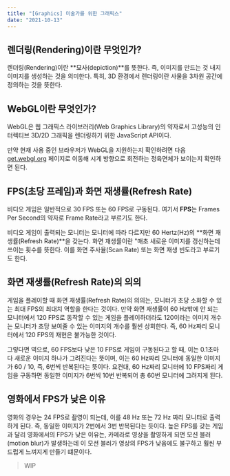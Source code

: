 ```yaml
---
title: "[Graphics] 미술가를 위한 그래픽스"
date: "2021-10-13"
---
```


## 렌더링(Rendering)이란 무엇인가?

렌더링(Rendering)이란 **묘사(depiction)**를 뜻한다. 즉, 이미지를 만드는 것 내지 이미지를 생성하는 것을 의미한다. 특히, 3D 환경에서 렌더링이란 사물을 3차원 공간에 정의하는 것을 뜻한다.

## WebGL이란 무엇인가?

WebGL은 웹 그래픽스 라이브러리(Web Graphics Library)의 약자로서 고성능의 인터렉티브 3D/2D 그래픽을 렌더링하기 위한 JavaScript API이다.

만약 현재 사용 중인 브라우저가 WebGL을 지원하는지 확인하려면 다음 [get.webgl.org](http://get.webgl.org/) 페이지로 이동해 시계 방향으로 회전하는 정육면체가 보이는지 확인하면 된다.

## FPS(초당 프레임)과 화면 재생률(Refresh Rate)

비디오 게임은 일반적으로 30 FPS 또는 60 FPS로 구동된다. 여기서 **FPS**는 Frames Per Second의 약자로 Frame Rate라고 부르기도 한다.

비디오 게임이 출력되는 모니터는 모니터에 따라 다르지만 60 Hertz(Hz)의 **화면 재생률(Refresh Rate)**을 갖는다. 화면 재생률이란 "매초 새로운 이미지를 갱신하는데 쓰이는 횟수를 뜻한다. 이를 화면 주사율(Scan Rate) 또는 화면 재생 빈도라고 부르기도 한다.

## 화면 재생률(Refresh Rate)의 의의

게임을 플레이할 때 화면 재생률(Refresh Rate)의 의의는, 모니터가 초당 소화할 수 있는 최대 FPS의 최대치 역할을 한다는 것이다. 만약 화면 재생률이 60 Hz밖에 안 되는 모니터에서 120 FPS로 동작할 수 있는 게임을 플레이하더라도 120이라는 이미지 개수는 모니터가 초당 보여줄 수 있는 이미지의 개수를 훨씬 상회한다. 즉, 60 Hz짜리 모니터에서 120 FPS의 재현은 불가능한 것이다.

그렇다면 역으로, 60 FPS보다 낮은 10 FPS로 게임이 구동된다고 할 때, 이는 0.1초마다 새로운 이미지 하나가 그려진다는 뜻이며, 이는 60 Hz짜리 모니터에 동일한 이미지가 60 / 10, 즉, 6번씩 반복된다는 뜻이다. 요컨대, 60 Hz짜리 모니터에 10 FPS짜리 게임을 구동하면 동일한 이미지가 6번씩 10번 반복되어 총 60번 모니터에 그려지게 된다.

## 영화에서 FPS가 낮은 이유

영화의 경우는 24 FPS로 촬영이 되는데, 이를 48 Hz 또는 72 Hz 짜리 모니터로 출력하게 된다. 즉, 동일한 이미지가 2번에서 3번 반복된다는 듯이다. 높은 FPS를 갖는 게임과 달리 영화에서의 FPS가 낮은 이유는, 카메라로 영상을 촬영하게 되면 모션 블러(motion blur)가 발생하는데 이 모션 블러가 영상의 FPS가 낮음에도 불구하고 훨씬 부드럽게 느껴지게 만들기 떄문이다.

> WIP
